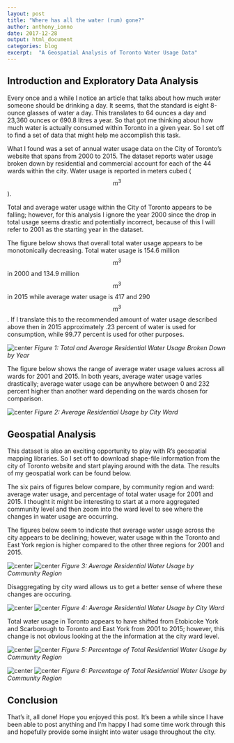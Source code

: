 ```yaml
---
layout: post
title: "Where has all the water (rum) gone?"
author: anthony_ionno
date: 2017-12-28
output: html_document
categories: blog
excerpt:  "A Geospatial Analysis of Toronto Water Usage Data"
---
```


## Introduction and Exploratory Data Analysis

Every once and a while I notice an article that talks about how much water someone should be drinking a day. It seems, that the standard is eight 8-ounce glasses of water a day. This translates to 64 ounces a day and 23,360 ounces or 690.8 litres a year. So that got me thinking about how much water is actually consumed within Toronto in a given year. So I set off to find a set of data that might help me accomplish this task. 

What I found was a set of annual water usage data on the City of Toronto’s website that spans from 2000 to 2015. The dataset reports water usage broken down by residential and commercial account for each of the 44 wards within the city. Water usage is reported in meters cubed ($$m^3$$).

Total and average water usage within the City of Toronto appears to be falling; however, for this analysis I ignore the year 2000 since the drop in total usage seems drastic and potentially incorrect, because of this I will refer to 2001 as the starting year in the dataset.

The figure below shows that overall total water usage appears to be monotonically decreasing. Total water usage is 154.6 million $$m^3$$ in 2000 and 134.9 million $$m^3$$ in 2015 while average water usage is 417 and 290 $$m^3$$. If I translate this to the recommended amount of water usage described above then in 2015 approximately .23 percent of water is used for consumption, while 99.77 percent is used for other purposes. 

![center](/images/2017-12-28-Where-has-all-the-water-gone/Average_and_Total_Residential_Usage.png )
*Figure 1: Total and Average Residential Water Usage Broken Down by Year*

The figure below shows the range of average water usage values across all wards for 2001 and 2015. In both years, average water usage varies drastically; average water usage can be anywhere between 0 and 232 percent higher than another ward depending on the wards chosen for comparison.

![center](/images/2017-12-28-Where-has-all-the-water-gone/Average_Residential_Usage_2001_and_2015.PNG)
*Figure 2: Average Residential Usage by City Ward*

## Geospatial Analysis 

This dataset is also an exciting opportunity to play with R’s geospatial mapping libraries. So I set off to download shape-file information from the city of Toronto website and start playing around with the data. The results of my geospatial work can be found below.

The six pairs of figures below compare, by community region and ward: average water usage, and percentage of total water usage for 2001 and 2015. I thought it might be interesting to start at a more aggregated community level and then zoom into the ward level to see where the changes in water usage are occurring.

The figures below seem to indicate that average water usage across the city appears to be declining; however, water usage within the Toronto and East York region is higher compared to the other three regions for 2001 and 2015. 

![center](/images/2017-12-28-Where-has-all-the-water-gone/CommunityCouncilAvgResUsage2001.jpg)
![center](/images/2017-12-28-Where-has-all-the-water-gone/CommunityCouncilAvgResUsage2015.jpg)
*Figure 3: Average Residential Water Usage by Community Region*

Disaggregating by city ward allows us to get a better sense of where these changes are occuring.

![center](/images/2017-12-28-Where-has-all-the-water-gone/AverageResUsage2001.jpg)
![center](/images/2017-12-28-Where-has-all-the-water-gone/AverageResUsage2015.jpg)
*Figure 4: Average Residential Water Usage by City Ward*

Total water usage in Toronto appears to have shifted from Etobicoke York and Scarborough to Toronto and East York from 2001 to 2015; however, this change is not obvious looking at the the information at the city ward level.  

![center](/images/2017-12-28-Where-has-all-the-water-gone/CommunityCouncilPercentofTotalResUsage2001.jpg)
![center](/images/2017-12-28-Where-has-all-the-water-gone/CommunityCouncilPercentofTotalResUsage2015.jpg)
*Figure 5: Percentage of Total Residential Water Usage by Community Region*

![center](/images/2017-12-28-Where-has-all-the-water-gone/PercentofTotalResUsage2001.jpg)
![center](/images/2017-12-28-Where-has-all-the-water-gone/PercentofTotalResUsage2015.jpg)
*Figure 6: Percentage of Total Residential Water Usage by Community Region*

## Conclusion

That’s it, all done! Hope you enjoyed this post. It’s been a while since I have been able to post anything and I’m happy I had some time work through this and hopefully provide some insight into water usage throughout the city. 

